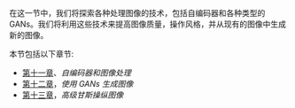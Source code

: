 

在这一节中，我们将探索各种处理图像的技术，包括自编码器和各种类型的 GANs。我们将利用这些技术来提高图像质量，操作风格，并从现有的图像中生成新的图像。

本节包括以下章节:

*   [第十一章](81f4bbcc-3744-4529-833d-79e878814be0.xhtml)、*自编码器和图像处理*
*   [第十二章](80339e7c-1876-4745-8b2a-813b961093a1.xhtml)，*使用 GANs 生成图像*
*   [第十三章](449eb40d-52e6-4f6d-9035-2518afc1dc90.xhtml)，*高级甘斯操纵图像*